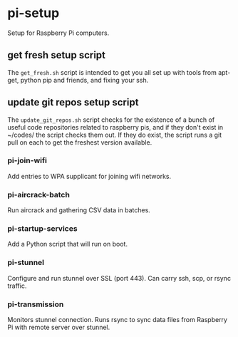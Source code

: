 # pi-setup

Setup for Raspberry Pi computers.

## get fresh setup script

The `get_fresh.sh` script is intended to get you all set up 
with tools from apt-get, python pip and friends, and fixing your ssh.

## update git repos setup script

The `update_git_repos.sh` script checks for the existence 
of a bunch of useful code repositories related to raspberry pis,
and if they don't exist in ~/codes/ the script checks them out.
If they do exist, the script runs a git pull on each to get the 
freshest version available. 

### pi-join-wifi

Add entries to WPA supplicant for joining wifi networks.

### pi-aircrack-batch

Run aircrack and gathering CSV data in batches.

### pi-startup-services

Add a Python script that will run on boot.

### pi-stunnel

Configure and run stunnel over SSL (port 443).
Can carry ssh, scp, or rsync traffic.

### pi-transmission

Monitors stunnel connection. Runs rsync to sync data files
from Raspberry Pi with remote server over stunnel.

